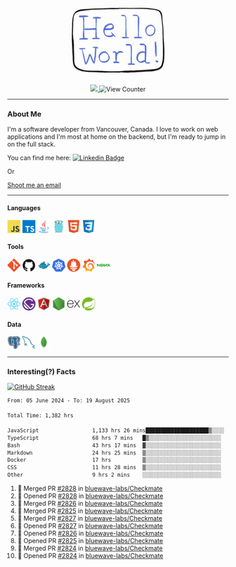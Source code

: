 <div align="center">
    <img src="./img/hello_world.webp" height="200px" width="">
    <div>
        <a href="https://www.linkedin.com/in/ajhollid">
            <img src="https://img.shields.io/badge/LinkedIn-blue"/>
        </a>
        <img src="https://komarev.com/ghpvc/?username=ajhollid&color=yellow" alt="View Counter">
    </div>
</div>

---

### About Me

I'm a software developer from Vancouver, Canada. I love to work on web applications and I'm most at home on the backend, but I'm ready to jump in on the full stack.

You can find me here: [![Linkedin Badge](https://img.shields.io/badge/-ajhollid-blue?style=flat&logo=Linkedin&logoColor=white)](https://www.linkedin.com/in/ajhollid)

Or

[Shoot me an email](mailto:ajhollid@gmail.com)

---

#### Languages

<div>
    <img src="./img/devicons/javascript-original.svg" width=30 height=30 alt="JavaScript">
    <img src="/img/devicons/typescript-original.svg" width=30 height=30 alt="TypeScript">
    <img src="./img/devicons/java-original.svg" width=30 height=30 alt="Java">
    <img src="./img/devicons/go-original.svg" width=30 height=30 alt="Golang">
    <img src="./img/devicons/html5-original.svg" width=30 height=30 alt="HTML 5">
    <img src="./img/devicons/css3-original.svg" width=30 height=30 alt="CSS 3">
</div>

#### Tools

<div>
    <img src="./img/devicons/git-original.svg" width=30 height=30 alt="Git">
    <img src="./img/devicons/github-original.svg" width=30 height=30 alt="Github">
    <img src="./img/devicons/docker-original.svg" width=30 
    height=30 alt="Docker">
    <img src="./img/devicons/kubernetes-original.svg" width=30 height=30 alt="K8">
    <img src="./img/devicons/prometheus-original.svg" width=30 height=30 alt="Prometheus">
    <img src="./img/devicons/grafana-original.svg" width=30 height=30 alt="Grafana">
    <img src="./img/devicons/nginx-original.svg" width=30 height=30 alt="Nginx">
</div>

#### Frameworks

<div>
    <img src="./img/devicons/react-original.svg" width=30 height=30 alt="React">
    <img src="./img/devicons/gatsby-original.svg" width=30 height=30 alt="Gatsby">
    <img src="./img/devicons/angularjs-original.svg" width=30 height=30 alt="AngularJS">
    <img src="./img/devicons/nodejs-original.svg" width=30 height=30 alt="NodeJS">
    <img src="./img/devicons/express-original.svg" width=30 height=30 alt="Express">
    <img src="./img/devicons/spring-original.svg" width=30 height=30 alt="Spring">
</div>

#### Data

<div>
    <img src="./img/devicons/postgresql-original.svg" width=30 height=30 alt="Postgresql">
    <img src="./img/devicons/mysql-original.svg" width=30 height=30 alt="Mysql">
    <img src="./img/devicons/mongodb-original.svg" width=30 height=30 alt="MongoDB">
</div>

---

### Interesting(?) Facts

[![GitHub Streak](http://github-readme-streak-stats.herokuapp.com?user=ajhollid)](https://git.io/streak-stats)

 <!--START_SECTION:waka-->

```txt
From: 05 June 2024 - To: 19 August 2025

Total Time: 1,382 hrs

JavaScript                 1,133 hrs 26 mins████████████████████▒░░░░   81.48 %
TypeScript                 68 hrs 7 mins   █▒░░░░░░░░░░░░░░░░░░░░░░░   04.90 %
Bash                       43 hrs 17 mins  ▓░░░░░░░░░░░░░░░░░░░░░░░░   03.11 %
Markdown                   24 hrs 25 mins  ▒░░░░░░░░░░░░░░░░░░░░░░░░   01.76 %
Docker                     17 hrs          ▒░░░░░░░░░░░░░░░░░░░░░░░░   01.22 %
CSS                        11 hrs 28 mins  ▒░░░░░░░░░░░░░░░░░░░░░░░░   00.82 %
Other                      9 hrs 2 mins    ░░░░░░░░░░░░░░░░░░░░░░░░░   00.65 %
```

<!--END_SECTION:waka-->


<!--START_SECTION:activity-->
1. 🎉 Merged PR [#2828](https://github.com/bluewave-labs/Checkmate/pull/2828) in [bluewave-labs/Checkmate](https://github.com/bluewave-labs/Checkmate)
2. 💪 Opened PR [#2828](https://github.com/bluewave-labs/Checkmate/pull/2828) in [bluewave-labs/Checkmate](https://github.com/bluewave-labs/Checkmate)
3. 🎉 Merged PR [#2826](https://github.com/bluewave-labs/Checkmate/pull/2826) in [bluewave-labs/Checkmate](https://github.com/bluewave-labs/Checkmate)
4. 🎉 Merged PR [#2825](https://github.com/bluewave-labs/Checkmate/pull/2825) in [bluewave-labs/Checkmate](https://github.com/bluewave-labs/Checkmate)
5. 🎉 Merged PR [#2827](https://github.com/bluewave-labs/Checkmate/pull/2827) in [bluewave-labs/Checkmate](https://github.com/bluewave-labs/Checkmate)
6. 💪 Opened PR [#2827](https://github.com/bluewave-labs/Checkmate/pull/2827) in [bluewave-labs/Checkmate](https://github.com/bluewave-labs/Checkmate)
7. 💪 Opened PR [#2826](https://github.com/bluewave-labs/Checkmate/pull/2826) in [bluewave-labs/Checkmate](https://github.com/bluewave-labs/Checkmate)
8. 💪 Opened PR [#2825](https://github.com/bluewave-labs/Checkmate/pull/2825) in [bluewave-labs/Checkmate](https://github.com/bluewave-labs/Checkmate)
9. 🎉 Merged PR [#2824](https://github.com/bluewave-labs/Checkmate/pull/2824) in [bluewave-labs/Checkmate](https://github.com/bluewave-labs/Checkmate)
10. 💪 Opened PR [#2824](https://github.com/bluewave-labs/Checkmate/pull/2824) in [bluewave-labs/Checkmate](https://github.com/bluewave-labs/Checkmate)
<!--END_SECTION:activity-->
